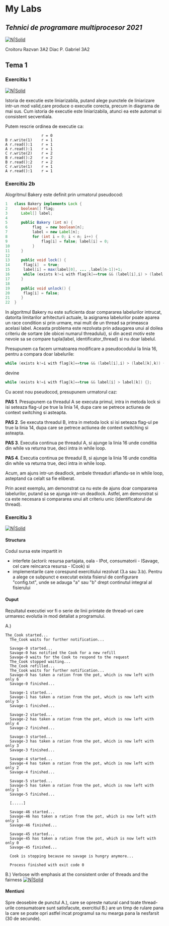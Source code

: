 # My Labs
## _Tehnici de programare multiprocesor 2021_
[![N|Solid](https://plati-taxe.uaic.ro/img/logo-retina1.png)](https://www.info.uaic.ro/)

Croitoru Razvan 3A2
Diac P. Gabriel 3A2



## Tema 1

### Exercitiu 1
[![N|Solid](https://github.com/gabidiac11/multiprocessor-programming-techniques-java-homework/blob/main/Homework1_1/Fig1.PNG)](https://github.com/gabidiac11/multiprocessor-programming-techniques-java-homework/blob/main/Homework1_1/Fig1.PNG)

Istoria de executie este liniarizabila, putand alege punctele de liniarizare intr-un mod valid,care produce o executie corecta, precum in diagrama de mai sus. Cum istoria de executie este liniarizabila, atunci ea este automat si consistent secventiala.

Putem rescrie ordinea de executie ca:
```
                r = 0
B r.write(1)    r = 1
A r.read():1    r = 1
A r.read():1    r = 1
C r.write(2)    r = 2
B r.read():2    r = 2
B r.read():2    r = 2
C r.write(1)    r = 1 
A r.read():1    r = 1
```
### Exercitiu 2b

Alogritmul Bakery este definit prin urmatorul pseudocod:
```java
1   class Bakery implements Lock {
2      boolean[] flag;
3      Label[] label;
4   
5      public Bakery (int n) {
6       	flag  = new boolean[n];
7       	label = new Label[n];
8       	for (int i = 0; i < n; i++) { 
9          		flag[i] = false; label[i] = 0;
10      	}
11     }
12  
13     public void lock() {  
14    	flag[i]  = true;  
15    	label[i] = max(label[0], ... ,label[n-1])+1;
16    	while (exists k!=i with flag[k]==true && (label[i],i) > (label[k],k)) {};
17     }
18  
19     public void unlock() {  
20     	flag[i] = false;
21     }
22  }
```

In algoritmul Bakery nu este suficienta doar compararea labelurilor intrucat, datorita limitarilor arhitecturii actuale, 
la asignarea labelurilor poate aparea un race condition si prin urmare, mai mult de un thread sa primeasca acelasi label.
Aceasta problema este rezolvata prin adaugarea unui al doilea criteriu de sortare (de obicei numarul threadului), si din
acest motiv este nevoie sa se compare tupla(label, identificator_thread) si nu doar labelul.

Presupunem ca facem urmatoarea modificare a pseudocodului la linia 16, pentru a compara doar labelurile:
```java
while (exists k!=i with flag[k]==true && (label[i],i) > (label[k],k)) {};
```
devine
```java
while (exists k!=i with flag[k]==true && label[i] > label[k]) {};
```

Cu acest nou pseudocod, presupunem urmatorul caz:

**PAS 1**. Presupunem ca threadul A se executa primul, intra in metoda lock si isi seteaza flag-ul pe true la linia 14, dupa care 
se petrece actiunea de context switching si asteapta.

**PAS 2**. Se executa threadul B, intra in metoda lock si isi seteaza flag-ul pe true la linia 14, dupa care se petrece actiunea 
de context switching si asteapta.

**PAS 3**. Executia continua pe threadul A, si ajunge la linia 16 unde conditia din while va returna true, deci intra in while loop.

**PAS 4**. Executia continua pe threadul B, si ajunge la linia 16 unde conditia din while va returna true, deci intra in while loop.

Acum, am ajuns intr-un deadlock, ambele threaduri aflandu-se in while loop, asteptand ca celalt sa fie eliberat.

Prin acest exemplu, am demonstrat ca nu este de ajuns doar compararea labelurilor, putand sa se ajunga intr-un deadlock. Astfel, am demonstrat si
ca este necesara si compararea unui alt criteriu unic (identificatorul de thread).


### Exercitiu 3
[![N|Solid](https://github.com/gabidiac11/multiprocessor-programming-techniques-java-homework/blob/main/Homework1_ex3/uml.png)](https://github.com/gabidiac11/multiprocessor-programming-techniques-java-homework/blob/main/Homework1_ex3/uml.png)

#### Structura
Codul sursa este impartit in 

- interfete (actorii: resursa partajata, oala - IPot, consumatorii - ISavage, cel care reincarca resursa - ICook) si 
- implementarile care corespund exercitiului rezolvat (3.a sau 3.b). Pentru a alege ce subpunct e executat exista fisierul de configurare "config.txt", unde se adauga "a" sau "b" drept continutul integral al fisierului
         
#### Ouput
Rezultatul executiei vor fi o serie de linii printate de thread-uri care urmaresc evolutia in mod detaliat a programului.

A.)
````
The_Cook started...
  The_Cook waits for further notification...

  Savage-0 started...
  Savage-0 has notified the Cook for a new refill 
  Savage-0 waits for the Cook to respond to the request 
  The_Cook stopped waiting...
  The_Cook refilled...
  The_Cook waits for further notification...
  Savage-0 has taken a ration from the pot, which is now left with only 6 
  Savage-0 finished...

  Savage-1 started...
  Savage-1 has taken a ration from the pot, which is now left with only 5 
  Savage-1 finished...

  Savage-2 started...
  Savage-2 has taken a ration from the pot, which is now left with only 4 
  Savage-2 finished...

  Savage-3 started...
  Savage-3 has taken a ration from the pot, which is now left with only 3 
  Savage-3 finished...

  Savage-4 started...
  Savage-4 has taken a ration from the pot, which is now left with only 2 
  Savage-4 finished...

  Savage-5 started...
  Savage-5 has taken a ration from the pot, which is now left with only 1 
  Savage-5 finished...
  
  [.....]
  
  Savage-46 started...
  Savage-46 has taken a ration from the pot, which is now left with only 1 
  Savage-46 finished...

  Savage-45 started...
  Savage-45 has taken a ration from the pot, which is now left with only 0 
  Savage-45 finished...

  Cook is stopping because no savage is hungry anymore...

  Process finished with exit code 0
````
B.) Verbose with emphasis at the consistent order of threads and the fairness
[![N|Solid](https://github.com/gabidiac11/multiprocessor-programming-techniques-java-homework/blob/main/Homework1_ex3/Fig3.PNG)](https://github.com/gabidiac11/multiprocessor-programming-techniques-java-homework/blob/main/Homework1_ex3/Fig3.PNG)

#### Mentiuni
Spre deosebire de punctul A.), care se opreste natural cand toate thread-urile consumatoare sunt satisfacute, exercitiul B.) are un timp de rulare pana la care se poate opri astfel incat programul sa nu mearga pana la nesfarsit (30 de secunde).
